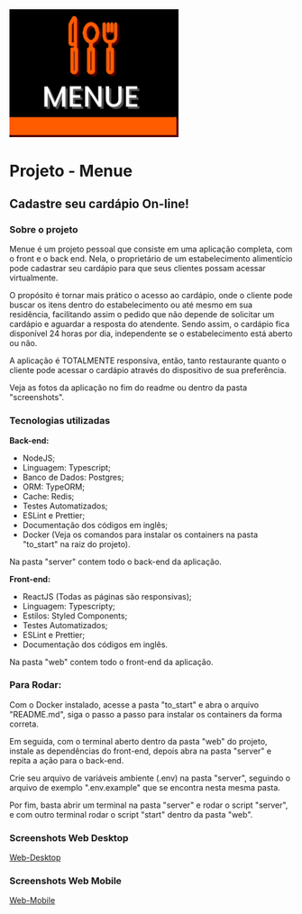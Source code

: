 <img src="screenshots/Logo.png" width="300" />

# Projeto - Menue
## Cadastre seu cardápio On-line!

### Sobre o projeto
Menue é um projeto pessoal que consiste em uma aplicação completa, com o front e o back end. Nela, o proprietário de um estabelecimento alimentício pode cadastrar seu cardápio para que seus clientes possam acessar virtualmente.

O propósito é tornar mais prático o acesso ao cardápio, onde o cliente pode buscar os itens dentro do estabelecimento ou até mesmo em sua residência, facilitando assim o pedido que não depende de solicitar um cardápio e aguardar a resposta do atendente. Sendo assim, o cardápio fica disponível 24 horas por dia, independente se o estabelecimento está aberto ou não.

A aplicação é TOTALMENTE responsiva, então, tanto restaurante quanto o cliente pode acessar o cardápio através do dispositivo de sua preferência.

Veja as fotos da aplicação no fim do readme ou dentro da pasta "screenshots".

### Tecnologias utilizadas
**Back-end:**
- NodeJS;
- Linguagem: Typescript;
- Banco de Dados: Postgres;
- ORM: TypeORM;
- Cache: Redis;
- Testes Automatizados;
- ESLint e Prettier;
- Documentação dos códigos em inglês;
- Docker (Veja os comandos para instalar os containers na pasta "to_start" na raiz do projeto).

Na pasta "server" contem todo o back-end da aplicação.

**Front-end:**
- ReactJS (Todas as páginas são responsivas);
- Linguagem: Typescripty;
- Estilos: Styled Components;
- Testes Automatizados;
- ESLint e Prettier;
- Documentação dos códigos em inglês.

Na pasta "web" contem todo o front-end da aplicação.

### Para Rodar:

Com o Docker instalado, acesse a pasta "to_start" e abra o arquivo "README.md", siga o passo a passo para instalar os containers da forma correta.

Em seguida, com o terminal aberto dentro da pasta "web" do projeto, instale as dependências do front-end, depois abra na pasta "server" e repita a ação para o back-end.

Crie seu arquivo de variáveis ambiente (.env) na pasta "server", seguindo o arquivo de exemplo ".env.example" que se encontra nesta mesma pasta.

Por fim, basta abrir um terminal na pasta "server" e rodar o script "server", e com outro terminal rodar o script "start" dentro da pasta "web".

### Screenshots Web Desktop

[Web-Desktop](screenshots/web_desktop/)

### Screenshots Web Mobile

[Web-Mobile](screenshots/web_mobile/)
